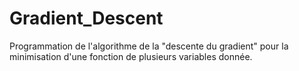 # Gradient_Descent
Programmation de l'algorithme de la "descente du gradient" pour la minimisation d'une fonction de plusieurs variables donnée.
